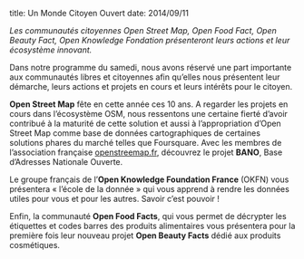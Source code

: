 title: Un Monde Citoyen Ouvert
date: 2014/09/11

*Les communautés citoyennes Open Street Map, Open Food Fact, Open Beauty Fact, Open Knowledge Fondation présenteront leurs actions et leur écosystème innovant.*

Dans notre programme du samedi, nous avons réservé une part importante aux communautés libres et citoyennes afin qu’elles nous présentent leur démarche, leurs actions et projets en cours et leurs intérêts pour le citoyen. 

**Open Street Map** fête en cette année ces 10 ans. A regarder les projets en cours dans l’écosystème OSM, nous ressentons une certaine fierté d’avoir contribué à la maturité de cette solution et aussi à l’appropriation d’Open Street Map comme base de données cartographiques de certaines solutions phares du marché telles que Foursquare. Avec les membres de l’association française [openstreemap.fr](http://openstreemap.fr/), découvrez le projet **BANO**, Base d’Adresses Nationale Ouverte.

Le groupe français de l’**Open Knowledge Foundation France** (OKFN) vous présentera « l’école de la donnée » qui vous apprend à rendre les données utiles pour vous et pour les autres. Savoir c’est pouvoir !

Enfin, la communauté **Open Food Facts**, qui vous permet de décrypter les étiquettes et codes barres des produits alimentaires vous présentera pour la première fois leur nouveau projet **Open Beauty Facts** dédié aux produits cosmétiques. 
